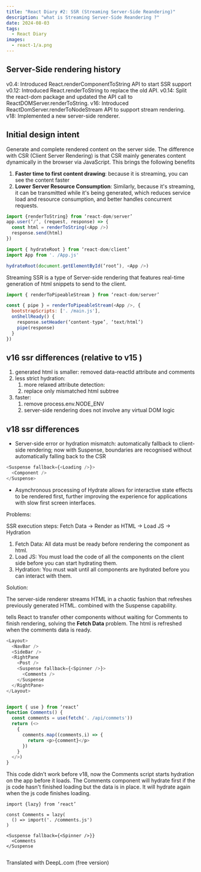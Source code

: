 ```yaml
---
title: "React Diary #2: SSR (Streaming Server-Side Reandering)"
description: "what is Streaming Server-Side Reandering ?"
date: 2024-08-03
tags:
  - React Diary
images:
  - react-1/a.png
---
```


## Server-Side rendering history

v0.4: Introduced React.renderComponentToString API to start SSR support
v0.12: Introduced React.renderToString to replace the old API.
v0.14: Split the react-dom package and updated the API call to ReactDOMServer.renderToString.
v16: Introduced ReactDomServer.renderToNodeStream API to support stream rendering.
v18: Implemented a new server-side renderer.

## Initial design intent

Generate and complete rendered content on the server side. The difference with CSR (Client Server Rendering) is that CSR mainly generates content dynamically in the browser via JavaScript. This brings the following benefits

1. **Faster time to first content drawing**: because it is streaming, you can see the content faster
2. **Lower Server Resource Consumption**: Similarly, because it's streaming, it can be transmitted while it's being generated, which reduces service load and resource consumption, and better handles concurrent requests.

```js
import {renderToString} from ‘react-dom/server’
app.user(‘/’, (request, response) => {
  const html = renderToString(<App />)
  response.send(html)
})
```

```js
import { hydrateRoot } from ‘react-dom/client’
import App from '. /App.js'

hydrateRoot(document.getElementById(‘root’), <App />)
```

Streaming SSR is a type of Server-side rendering that features real-time generation of html snippets to send to the client.

```js
import { renderToPipeableStream } from ‘react-dom/server’

const { pipe } = renderToPipeableStream(<App />, {
  bootstrapScripts: ['. /main.js'],
  onShellReady() {
    response.setHeader(‘content-type’, ‘text/html’)
    pipe(response)
  }
})
```

## v16 ssr differences (relative to v15 )

1. generated html is smaller: removed data-reactId attribute and comments
2. less strict hydration:
   1. more relaxed attribute detection:
   2. replace only mismatched html subtree
3. faster:
   1. remove process.env.NODE_ENV
   2. server-side rendering does not involve any virtual DOM logic

## v18 ssr differences

- Server-side error or hydration mismatch: automatically fallback to client-side rendering; now with Suspense, boundaries are recognised without automatically falling back to the CSR

```js
<Suspense fallback={<Loading />}>
  <Component />
</Suspense>
```

- Asynchronous processing of Hydrate allows for interactive state effects to be rendered first, further improving the experience for applications with slow first screen interfaces.

Problems:

SSR execution steps: Fetch Data -> Render as HTML -> Load JS -> Hydration

1. Fetch Data: All data must be ready before rendering the component as html.
2. Load JS: You must load the code of all the components on the client side before you can start hydrating them.
3. Hydration: You must wait until all components are hydrated before you can interact with them.

Solution:

The server-side renderer streams HTML in a chaotic fashion that refreshes previously generated HTML. combined with the Suspense capability.

<Suspense> tells React to transfer other components without waiting for Comments to finish rendering, solving the **Fetch Data** problem. The html is refreshed when the comments data is ready.

```js
<Layout>
  <NavBar />
  <SideBar />
  <RightPane
    <Post />
    <Suspense fallback={<Spinner />}>
      <Comments />
    </Suspense
  </RightPane>
</Layout>


import { use } from ‘react’
function Comments() {
  const comments = use(fetch('. /api/commets'))
  return (<>
    {
      comments.map((comments,i) => {
        return <p>{comment}</p>
      })
    }
  </>)
}
```

This code didn't work before v18, now the Comments script starts hydration on the app before it loads.
The Comments component will hydrate first if the js code hasn't finished loading but the data is in place. It will hydrate again when the js code finishes loading.

```Js
import {lazy} from ‘react’

const Comments = lazy(
  () => import('. /comments.js')
)

<Suspense fallback={<Spinner />}}
  <Comments
</Suspense


```

Translated with DeepL.com (free version)